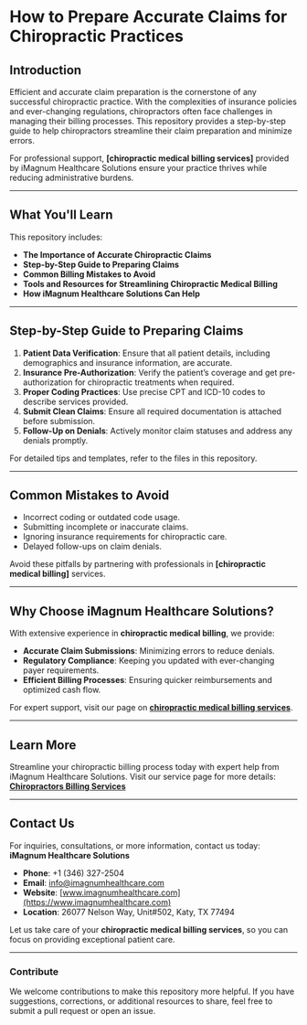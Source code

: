 # **How to Prepare Accurate Claims for Chiropractic Practices**

## **Introduction**
Efficient and accurate claim preparation is the cornerstone of any successful chiropractic practice. With the complexities of insurance policies and ever-changing regulations, chiropractors often face challenges in managing their billing processes. This repository provides a step-by-step guide to help chiropractors streamline their claim preparation and minimize errors.

For professional support, **[chiropractic medical billing services]** provided by iMagnum Healthcare Solutions ensure your practice thrives while reducing administrative burdens.

---

## **What You'll Learn**
This repository includes:
- **The Importance of Accurate Chiropractic Claims**
- **Step-by-Step Guide to Preparing Claims**
- **Common Billing Mistakes to Avoid**
- **Tools and Resources for Streamlining Chiropractic Medical Billing**
- **How iMagnum Healthcare Solutions Can Help**

---

## **Step-by-Step Guide to Preparing Claims**
1. **Patient Data Verification**: Ensure that all patient details, including demographics and insurance information, are accurate.
2. **Insurance Pre-Authorization**: Verify the patient’s coverage and get pre-authorization for chiropractic treatments when required.
3. **Proper Coding Practices**: Use precise CPT and ICD-10 codes to describe services provided.
4. **Submit Clean Claims**: Ensure all required documentation is attached before submission.
5. **Follow-Up on Denials**: Actively monitor claim statuses and address any denials promptly.

For detailed tips and templates, refer to the files in this repository.

---

## **Common Mistakes to Avoid**
- Incorrect coding or outdated code usage.
- Submitting incomplete or inaccurate claims.
- Ignoring insurance requirements for chiropractic care.
- Delayed follow-ups on claim denials.

Avoid these pitfalls by partnering with professionals in **[chiropractic medical billing]** services.

---

## **Why Choose iMagnum Healthcare Solutions?**
With extensive experience in **chiropractic medical billing**, we provide:
- **Accurate Claim Submissions**: Minimizing errors to reduce denials.
- **Regulatory Compliance**: Keeping you updated with ever-changing payer requirements.
- **Efficient Billing Processes**: Ensuring quicker reimbursements and optimized cash flow.

For expert support, visit our page on **[chiropractic medical billing services](https://www.imagnumhealthcare.com/specialty/chiropractors)**.

---

## **Learn More**
Streamline your chiropractic billing process today with expert help from iMagnum Healthcare Solutions. Visit our service page for more details:  
[**Chiropractors Billing Services**](https://www.imagnumhealthcare.com/specialty/chiropractors)

---

## **Contact Us**
For inquiries, consultations, or more information, contact us today:  
**iMagnum Healthcare Solutions**  
- **Phone**: +1 (346) 327-2504  
- **Email**: info@imagnumhealthcare.com  
- **Website**: [www.imagnumhealthcare.com](https://www.imagnumhealthcare.com)  
- **Location**: 26077 Nelson Way, Unit#502, Katy, TX 77494  

Let us take care of your **chiropractic medical billing services**, so you can focus on providing exceptional patient care.

---

### **Contribute**
We welcome contributions to make this repository more helpful. If you have suggestions, corrections, or additional resources to share, feel free to submit a pull request or open an issue.
